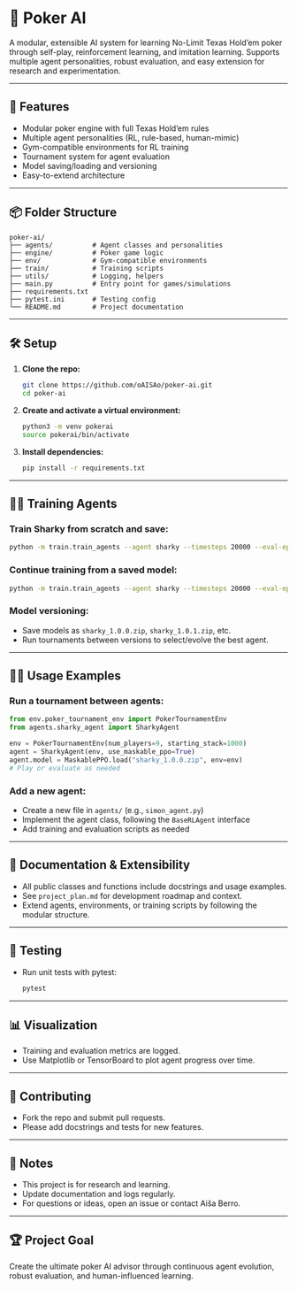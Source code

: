 # 🧠 Poker AI

A modular, extensible AI system for learning No-Limit Texas Hold’em poker through self-play, reinforcement learning, and imitation learning. Supports multiple agent personalities, robust evaluation, and easy extension for research and experimentation.

---

## 🚀 Features

- Modular poker engine with full Texas Hold’em rules
- Multiple agent personalities (RL, rule-based, human-mimic)
- Gym-compatible environments for RL training
- Tournament system for agent evaluation
- Model saving/loading and versioning
- Easy-to-extend architecture

---

## 📦 Folder Structure

```
poker-ai/
├── agents/          # Agent classes and personalities
├── engine/          # Poker game logic
├── env/             # Gym-compatible environments
├── train/           # Training scripts
├── utils/           # Logging, helpers
├── main.py          # Entry point for games/simulations
├── requirements.txt
├── pytest.ini       # Testing config
└── README.md        # Project documentation
```

---

## 🛠️ Setup

1. **Clone the repo:**
   ```sh
   git clone https://github.com/oAISAo/poker-ai.git
   cd poker-ai
   ```

2. **Create and activate a virtual environment:**
   ```sh
   python3 -m venv pokerai
   source pokerai/bin/activate
   ```

3. **Install dependencies:**
   ```sh
   pip install -r requirements.txt
   ```

---

## 🏃‍♂️ Training Agents

### Train Sharky from scratch and save:
```sh
python -m train.train_agents --agent sharky --timesteps 20000 --eval-episodes 20 --log INFO
```

### Continue training from a saved model:
```sh
python -m train.train_agents --agent sharky --timesteps 20000 --eval-episodes 20 --log INFO --load-model sharky_model.zip
```

### Model versioning:
- Save models as `sharky_1.0.0.zip`, `sharky_1.0.1.zip`, etc.
- Run tournaments between versions to select/evolve the best agent.

---

## 🧑‍💻 Usage Examples

### Run a tournament between agents:
```python
from env.poker_tournament_env import PokerTournamentEnv
from agents.sharky_agent import SharkyAgent

env = PokerTournamentEnv(num_players=9, starting_stack=1000)
agent = SharkyAgent(env, use_maskable_ppo=True)
agent.model = MaskablePPO.load("sharky_1.0.0.zip", env=env)
# Play or evaluate as needed
```

### Add a new agent:
- Create a new file in `agents/` (e.g., `simon_agent.py`)
- Implement the agent class, following the `BaseRLAgent` interface
- Add training and evaluation scripts as needed

---

## 📝 Documentation & Extensibility

- All public classes and functions include docstrings and usage examples.
- See `project_plan.md` for development roadmap and context.
- Extend agents, environments, or training scripts by following the modular structure.

---

## 🧪 Testing

- Run unit tests with pytest:
  ```sh
  pytest
  ```

---

## 📊 Visualization

- Training and evaluation metrics are logged.
- Use Matplotlib or TensorBoard to plot agent progress over time.

---

## 🤝 Contributing

- Fork the repo and submit pull requests.
- Please add docstrings and tests for new features.

---

## 📓 Notes

- This project is for research and learning.
- Update documentation and logs regularly.
- For questions or ideas, open an issue or contact Aiša Berro.

---

## 🏆 Project Goal

Create the ultimate poker AI advisor through continuous agent evolution, robust evaluation, and human-influenced learning.
